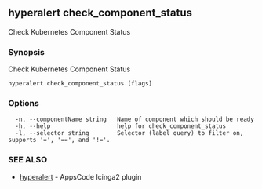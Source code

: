 ## hyperalert check_component_status

Check Kubernetes Component Status

### Synopsis


Check Kubernetes Component Status

```
hyperalert check_component_status [flags]
```

### Options

```
  -n, --componentName string   Name of component which should be ready
  -h, --help                   help for check_component_status
  -l, --selector string        Selector (label query) to filter on, supports '=', '==', and '!='.
```

### SEE ALSO
* [hyperalert](hyperalert.md)	 - AppsCode Icinga2 plugin


